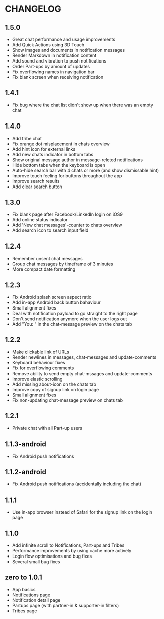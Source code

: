 # CHANGELOG

## 1.5.0
- Great chat performance and usage improvements
- Add Quick Actions using 3D Touch
- Show images and documents in notification messages
- Render Markdown in notification content
- Add sound and vibration to push notifications
- Order Part-ups by amount of updates
- Fix overflowing names in navigation bar
- Fix blank screen when receiving notification

## 1.4.1
- Fix bug where the chat list didn't show up when there was an empty chat

## 1.4.0
- Add tribe chat
- Fix orange dot misplacement in chats overview
- Add hint icon for external links
- Add new chats indicator in bottom tabs
- Show original message author in message-releted notifications
- Hide bottom tabs when the keyboard is open
- Auto-hide search bar with 4 chats or more (and show dismissable hint)
- Improve touch feeling for buttons throughout the app
- Improve search results
- Add clear search button

## 1.3.0
- Fix blank page after Facebook/LinkedIn login on iOS9
- Add online status indicator
- Add 'New chat messages'-counter to chats overview
- Add search icon to search input field

## 1.2.4
- Remember unsent chat messages
- Group chat messages by timeframe of 3 minutes
- More compact date formatting

## 1.2.3
- Fix Android splash screen aspect ratio
- Add in-app Android back button bahaviour
- Small alignment fixes
- Deal with notification payload to go straight to the right page
- Don't send notification anymore when the user logs out
- Add "You: " in the chat-message preview on the chats tab

## 1.2.2
- Make clickable link of URLs
- Render newlines in messages, chat-messages and update-comments
- Keyboard behaviour fixes
- Fix for overflowing comments
- Remove ability to send empty chat-mssages and update-comments
- Improve elastic scrolling
- Add missing about-icon on the chats tab
- Improve copy of signup link on login page
- Small alignment fixes
- Fix non-updating chat-message preview on chats tab

## 1.2.1
- Private chat with all Part-up users

## 1.1.3-android
- Fix Android push notifications

## 1.1.2-android
- Fix Android push notifications (accidentally including the chat)

## 1.1.1
- Use in-app browser instead of Safari for the signup link on the login page

## 1.1.0
- Add infinite scroll to Notifications, Part-ups and Tribes
- Performance improvements by using cache more actively
- Login flow optimisations and bug fixes
- Several small bug fixes

## zero to 1.0.1
- App basics
- Notifications page
- Notification detail page
- Partups page (with partner-in & supporter-in filters)
- Tribes page
